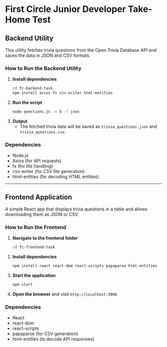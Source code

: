 # First Circle Junior Developer Take-Home Test

## Backend Utility

This utility fetches trivia questions from the Open Trivia Database API and saves the data in JSON and CSV formats.

### How to Run the Backend Utility

1. **Install dependencies**
   ```sh
   cd fc-backend-task
   npm install axios fs csv-writer html-entities
   ```
2. **Run the script**
   ```sh
   node questions.js -n 5 -f json
   ```
3. **Output**
   - The fetched trivia data will be saved as `trivia_questions.json` and `trivia_questions.csv`.

### Dependencies

- Node.js
- Axios (for API requests)
- fs (for file handling)
- csv-writer (for CSV file generation)
- html-entities (for decoding HTML entities)



---

## Frontend Application

A simple React app that displays trivia questions in a table and allows downloading them as JSON or CSV.

### How to Run the Frontend

1. **Navigate to the frontend folder**
   ```sh
   cd fc-frontend-task
   ```
2. **Install dependencies**
   ```sh
   npm install react react-dom react-scripts papaparse html-entities
   ```
3. **Start the application**
   ```sh
   npm start
   ```
4. **Open the browser** and visit `http://localhost:3000`.

### Dependencies

- React
- react-dom
- react-scripts
- papaparse (for CSV generation)
- html-entities (to decode API responses)